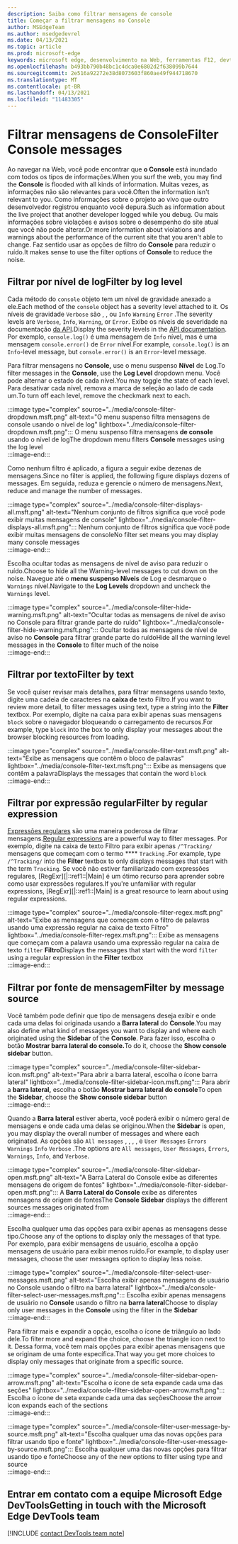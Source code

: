 ```yaml
---
description: Saiba como filtrar mensagens de console
title: Começar a filtrar mensagens no Console
author: MSEdgeTeam
ms.author: msedgedevrel
ms.date: 04/13/2021
ms.topic: article
ms.prod: microsoft-edge
keywords: microsoft edge, desenvolvimento na Web, ferramentas F12, devtools
ms.openlocfilehash: b493bb790b48bc1c4dca0e6802d2f638099b7644
ms.sourcegitcommit: 2e516a92272e38d8073603f860ae49f944718670
ms.translationtype: MT
ms.contentlocale: pt-BR
ms.lasthandoff: 04/13/2021
ms.locfileid: "11483305"
---
```

# <a name="filter-console-messages"></a><span data-ttu-id="c10b3-104">Filtrar mensagens de Console</span><span class="sxs-lookup"><span data-stu-id="c10b3-104">Filter Console messages</span></span>  

<span data-ttu-id="c10b3-105">Ao navegar na Web, você pode encontrar que **o Console** está inundado com todos os tipos de informações.</span><span class="sxs-lookup"><span data-stu-id="c10b3-105">When you surf the web, you may find the **Console** is flooded with all kinds of information.</span></span>  <span data-ttu-id="c10b3-106">Muitas vezes, as informações não são relevantes para você.</span><span class="sxs-lookup"><span data-stu-id="c10b3-106">Often the information isn't relevant to you.</span></span>  <span data-ttu-id="c10b3-107">Como informações sobre o projeto ao vivo que outro desenvolvedor registrou enquanto você depura.</span><span class="sxs-lookup"><span data-stu-id="c10b3-107">Such as information about the live project that another developer logged while you debug.</span></span>  <span data-ttu-id="c10b3-108">Ou mais informações sobre violações e avisos sobre o desempenho do site atual que você não pode alterar.</span><span class="sxs-lookup"><span data-stu-id="c10b3-108">Or more information about violations and warnings about the performance of the current site that you aren't able to change.</span></span>  <span data-ttu-id="c10b3-109">Faz sentido usar as opções de filtro do **Console** para reduzir o ruído.</span><span class="sxs-lookup"><span data-stu-id="c10b3-109">It makes sense to use the filter options of **Console** to reduce the noise.</span></span>  

## <a name="filter-by-log-level"></a><span data-ttu-id="c10b3-110">Filtrar por nível de log</span><span class="sxs-lookup"><span data-stu-id="c10b3-110">Filter by log level</span></span>  

<span data-ttu-id="c10b3-111">Cada método do `console` objeto tem um nível de gravidade anexado a ele.</span><span class="sxs-lookup"><span data-stu-id="c10b3-111">Each method of the `console` object has a severity level attached to it.</span></span>  <span data-ttu-id="c10b3-112">Os níveis de gravidade `Verbose` são , , ou `Info` `Warning` `Error` .</span><span class="sxs-lookup"><span data-stu-id="c10b3-112">The severity levels are `Verbose`, `Info`, `Warning`, or `Error`.</span></span>  <span data-ttu-id="c10b3-113">Exibe os níveis de severidade na documentação [da API][DevtoolsConsoleApi].</span><span class="sxs-lookup"><span data-stu-id="c10b3-113">Display the severity levels in the [API documentation][DevtoolsConsoleApi].</span></span>  <span data-ttu-id="c10b3-114">Por exemplo, `console.log()` é uma mensagem de `Info` nível, mas é uma mensagem `console.error()` de `Error` nível.</span><span class="sxs-lookup"><span data-stu-id="c10b3-114">For example, `console.log()` is an `Info`-level message, but `console.error()` is an `Error`-level message.</span></span>  

<span data-ttu-id="c10b3-115">Para filtrar mensagens no **Console,** use o menu suspenso **Nível** de Log.</span><span class="sxs-lookup"><span data-stu-id="c10b3-115">To filter messages in the **Console**, use the **Log Level** dropdown menu.</span></span>  <span data-ttu-id="c10b3-116">Você pode alternar o estado de cada nível.</span><span class="sxs-lookup"><span data-stu-id="c10b3-116">You may toggle the state of each level.</span></span>  <span data-ttu-id="c10b3-117">Para desativar cada nível, remova a marca de seleção ao lado de cada um.</span><span class="sxs-lookup"><span data-stu-id="c10b3-117">To turn off each level, remove the checkmark next to each.</span></span>  

:::image type="complex" source="../media/console-filter-dropdown.msft.png" alt-text="O menu suspenso filtra mensagens de console usando o nível de log" lightbox="../media/console-filter-dropdown.msft.png":::
    <span data-ttu-id="c10b3-119">O menu suspenso filtra mensagens **de console** usando o nível de log</span><span class="sxs-lookup"><span data-stu-id="c10b3-119">The dropdown menu filters **Console** messages using the log level</span></span>  
:::image-end:::  

<span data-ttu-id="c10b3-120">Como nenhum filtro é aplicado, a figura a seguir exibe dezenas de mensagens.</span><span class="sxs-lookup"><span data-stu-id="c10b3-120">Since no filter is applied, the following figure displays dozens of messages.</span></span>  <span data-ttu-id="c10b3-121">Em seguida, reduza e gerencie o número de mensagens.</span><span class="sxs-lookup"><span data-stu-id="c10b3-121">Next, reduce and manage the number of messages.</span></span>  

:::image type="complex" source="../media/console-filter-displays-all.msft.png" alt-text="Nenhum conjunto de filtros significa que você pode exibir muitas mensagens de console" lightbox="../media/console-filter-displays-all.msft.png":::
    <span data-ttu-id="c10b3-123">Nenhum conjunto de filtros significa que você pode exibir muitas mensagens de console</span><span class="sxs-lookup"><span data-stu-id="c10b3-123">No filter set means you may display many console messages</span></span>  
:::image-end:::  

<span data-ttu-id="c10b3-124">Escolha ocultar todas as mensagens de nível de aviso para reduzir o ruído.</span><span class="sxs-lookup"><span data-stu-id="c10b3-124">Choose to hide all the Warning-level messages to cut down on the noise.</span></span>  <span data-ttu-id="c10b3-125">Navegue até o **menu suspenso Níveis** de Log e desmarque o `Warnings` nível.</span><span class="sxs-lookup"><span data-stu-id="c10b3-125">Navigate to the **Log Levels** dropdown and uncheck the `Warnings` level.</span></span>  

:::image type="complex" source="../media/console-filter-hide-warning.msft.png" alt-text="Ocultar todas as mensagens de nível de aviso no Console para filtrar grande parte do ruído" lightbox="../media/console-filter-hide-warning.msft.png":::
    <span data-ttu-id="c10b3-127">Ocultar todas as mensagens de nível de aviso no **Console** para filtrar grande parte do ruído</span><span class="sxs-lookup"><span data-stu-id="c10b3-127">Hide all the warning level messages in the **Console** to filter much of the noise</span></span>  
:::image-end:::  

## <a name="filter-by-text"></a><span data-ttu-id="c10b3-128">Filtrar por texto</span><span class="sxs-lookup"><span data-stu-id="c10b3-128">Filter by text</span></span>  

<span data-ttu-id="c10b3-129">Se você quiser revisar mais detalhes, para filtrar mensagens usando texto, digite uma cadeia de caracteres na **caixa de** texto Filtro.</span><span class="sxs-lookup"><span data-stu-id="c10b3-129">If you want to review more detail, to filter messages using text, type a string into the **Filter** textbox.</span></span>  <span data-ttu-id="c10b3-130">Por exemplo, digite na caixa para exibir apenas suas mensagens `block` sobre o navegador bloqueando o carregamento de recursos.</span><span class="sxs-lookup"><span data-stu-id="c10b3-130">For example, type `block` into the box to only display your messages about the browser blocking resources from loading.</span></span>

:::image type="complex" source="../media/console-filter-text.msft.png" alt-text="Exibe as mensagens que contêm o bloco de palavras" lightbox="../media/console-filter-text.msft.png":::
    <span data-ttu-id="c10b3-132">Exibe as mensagens que contêm a palavra</span><span class="sxs-lookup"><span data-stu-id="c10b3-132">Displays the messages that contain the word</span></span> `block`  
:::image-end:::  

## <a name="filter-by-regular-expression"></a><span data-ttu-id="c10b3-133">Filtrar por expressão regular</span><span class="sxs-lookup"><span data-stu-id="c10b3-133">Filter by regular expression</span></span>

<span data-ttu-id="c10b3-134">[Expressões regulares][MdnDocsWebJavascriptGuideRegularExpressions] são uma maneira poderosa de filtrar mensagens.</span><span class="sxs-lookup"><span data-stu-id="c10b3-134">[Regular expressions][MdnDocsWebJavascriptGuideRegularExpressions] are a powerful way to filter messages.</span></span>  <span data-ttu-id="c10b3-135">Por exemplo, digite na caixa de texto Filtro para exibir apenas `/^Tracking/` mensagens que começam com o termo \*\*\*\* `Tracking` .</span><span class="sxs-lookup"><span data-stu-id="c10b3-135">For example, type `/^Tracking/` into the **Filter** textbox to only displays messages that start with the term `Tracking`.</span></span>  <span data-ttu-id="c10b3-136">Se você não estiver familiarizado com expressões regulares, [RegExr][|::ref1::|Main] é um ótimo recurso para aprender sobre como usar expressões regulares.</span><span class="sxs-lookup"><span data-stu-id="c10b3-136">If you're unfamiliar with regular expressions, [RegExr][|::ref1::|Main] is a great resource to learn about using regular expressions.</span></span>

:::image type="complex" source="../media/console-filter-regex.msft.png" alt-text="Exibe as mensagens que começam com o filtro de palavras usando uma expressão regular na caixa de texto Filtro" lightbox="../media/console-filter-regex.msft.png":::
    <span data-ttu-id="c10b3-138">Exibe as mensagens que começam com a palavra usando uma expressão regular na caixa de texto `filter` **Filtro**</span><span class="sxs-lookup"><span data-stu-id="c10b3-138">Displays the messages that start with the word `filter` using a regular expression in the **Filter** textbox</span></span>  
:::image-end:::  

## <a name="filter-by-message-source"></a><span data-ttu-id="c10b3-139">Filtrar por fonte de mensagem</span><span class="sxs-lookup"><span data-stu-id="c10b3-139">Filter by message source</span></span>  

<span data-ttu-id="c10b3-140">Você também pode definir que tipo de mensagens deseja exibir e onde cada uma delas foi originada usando a **Barra lateral** do **Console**.</span><span class="sxs-lookup"><span data-stu-id="c10b3-140">You may also define what kind of messages you want to display and where each originated using the **Sidebar** of the **Console**.</span></span>  <span data-ttu-id="c10b3-141">Para fazer isso, escolha o botão **Mostrar barra lateral do console.**</span><span class="sxs-lookup"><span data-stu-id="c10b3-141">To do it, choose the **Show console sidebar** button.</span></span>  

:::image type="complex" source="../media/console-filter-sidebar-icon.msft.png" alt-text="Para abrir a barra lateral, escolha o ícone barra lateral" lightbox="../media/console-filter-sidebar-icon.msft.png":::
    <span data-ttu-id="c10b3-143">Para abrir a **barra lateral,** escolha o botão **Mostrar barra lateral do console**</span><span class="sxs-lookup"><span data-stu-id="c10b3-143">To open the **Sidebar**, choose the **Show console sidebar** button</span></span>  
:::image-end:::  

<span data-ttu-id="c10b3-144">Quando a **Barra lateral** estiver aberta, você poderá exibir o número geral de mensagens e onde cada uma delas se originou.</span><span class="sxs-lookup"><span data-stu-id="c10b3-144">When the **Sidebar** is open, you may display the overall number of messages and where each originated.</span></span>  <span data-ttu-id="c10b3-145">As opções são `All messages` , , , , e `User Messages` `Errors` `Warnings` `Info` `Verbose` .</span><span class="sxs-lookup"><span data-stu-id="c10b3-145">The options are `All messages`, `User Messages`, `Errors`, `Warnings`, `Info`, and `Verbose`.</span></span>  

:::image type="complex" source="../media/console-filter-sidebar-open.msft.png" alt-text="A Barra Lateral do Console exibe as diferentes mensagens de origem de fontes" lightbox="../media/console-filter-sidebar-open.msft.png":::
    <span data-ttu-id="c10b3-147">A **Barra Lateral do Console** exibe as diferentes mensagens de origem de fontes</span><span class="sxs-lookup"><span data-stu-id="c10b3-147">The **Console Sidebar** displays the different sources messages originated from</span></span>  
:::image-end:::  

<span data-ttu-id="c10b3-148">Escolha qualquer uma das opções para exibir apenas as mensagens desse tipo.</span><span class="sxs-lookup"><span data-stu-id="c10b3-148">Choose any of the options to display only the messages of that type.</span></span>  <span data-ttu-id="c10b3-149">Por exemplo, para exibir mensagens de usuário, escolha a opção mensagens de usuário para exibir menos ruído.</span><span class="sxs-lookup"><span data-stu-id="c10b3-149">For example, to display user messages, choose the user messages option to display less noise.</span></span>

:::image type="complex" source="../media/console-filter-select-user-messages.msft.png" alt-text="Escolha exibir apenas mensagens de usuário no Console usando o filtro na barra lateral" lightbox="../media/console-filter-select-user-messages.msft.png":::
    <span data-ttu-id="c10b3-151">Escolha exibir apenas mensagens de usuário no **Console** usando o filtro na **barra lateral**</span><span class="sxs-lookup"><span data-stu-id="c10b3-151">Choose to display only user messages in the **Console** using the filter in the **Sidebar**</span></span>  
:::image-end:::  

<span data-ttu-id="c10b3-152">Para filtrar mais e expandir a opção, escolha o ícone de triângulo ao lado dele.</span><span class="sxs-lookup"><span data-stu-id="c10b3-152">To filter more and expand the choice, choose the triangle icon next to it.</span></span>  <span data-ttu-id="c10b3-153">Dessa forma, você tem mais opções para exibir apenas mensagens que se originam de uma fonte específica.</span><span class="sxs-lookup"><span data-stu-id="c10b3-153">That way you get more choices to display only messages that originate from a specific source.</span></span>  

:::image type="complex" source="../media/console-filter-sidebar-open-arrow.msft.png" alt-text="Escolha o ícone de seta expande cada uma das seções" lightbox="../media/console-filter-sidebar-open-arrow.msft.png":::
    <span data-ttu-id="c10b3-155">Escolha o ícone de seta expande cada uma das seções</span><span class="sxs-lookup"><span data-stu-id="c10b3-155">Choose the arrow icon expands each of the sections</span></span>  
:::image-end:::  

:::image type="complex" source="../media/console-filter-user-message-by-source.msft.png" alt-text="Escolha qualquer uma das novas opções para filtrar usando tipo e fonte" lightbox="../media/console-filter-user-message-by-source.msft.png":::
    <span data-ttu-id="c10b3-157">Escolha qualquer uma das novas opções para filtrar usando tipo e fonte</span><span class="sxs-lookup"><span data-stu-id="c10b3-157">Choose any of the new options to filter using type and source</span></span>  
:::image-end:::  

## <a name="getting-in-touch-with-the-microsoft-edge-devtools-team"></a><span data-ttu-id="c10b3-158">Entrar em contato com a equipe Microsoft Edge DevTools</span><span class="sxs-lookup"><span data-stu-id="c10b3-158">Getting in touch with the Microsoft Edge DevTools team</span></span>  

[!INCLUDE [contact DevTools team note](../includes/contact-devtools-team-note.md)]  

<!-- links -->  

[DevtoolsConsoleApi]: ./api.md "Referência da API de console | Microsoft Docs"  

[MdnDocsWebJavascriptGuideRegularExpressions]: https://developer.mozilla.org/docs/Web/JavaScript/Guide/Regular_Expressions "Expressões regulares | MDN"  

[RegExrMain]: https://regexr.com "RegExr"  
